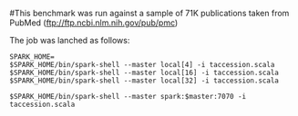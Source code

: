 #This benchmark was run against a sample of 71K publications taken from PubMed (ftp://ftp.ncbi.nlm.nih.gov/pub/pmc)

The job was lanched as follows:

```shell
SPARK_HOME=
$SPARK_HOME/bin/spark-shell --master local[4] -i taccession.scala
$SPARK_HOME/bin/spark-shell --master local[16] -i taccession.scala
$SPARK_HOME/bin/spark-shell --master local[32] -i taccession.scala

$SPARK_HOME/bin/spark-shell --master spark:$master:7070 -i taccession.scala
```
